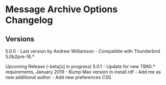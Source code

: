# Message Archive Options Changelog

## Versions
5.0.0	- Last version by Andrew Williamson - Compatible with Thunderbird 5.0b2pre-16.*


Upcoming Release (-beta[x] in progress)
5.0.1	- Update for new TB60.* requirements, January 2019
		- Bump Max version in install.rdf
		- Add me as new additional author
		- Add new preferences CSS
